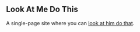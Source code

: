 Look At Me Do This
------------------

A single-page site where you can [look at him do that][lamdt].

[lamdt]: http://lookatmedothis.com/
